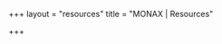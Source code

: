 +++
layout = "resources"
title = "MONAX | Resources"

+++

<!-- section layout stored in /layouts/section/resources.html -->
